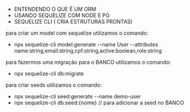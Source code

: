 - ENTENDENDO O QUE É UM ORM
- USANDO SEQUELIZE COM NODE E PG
- SEQUELIZE CLI ( CRIA ESTRUTURAS PRONTAS)

para criar um model com sequelize utilizamos o comando:
 - npx sequelize-cli model:generate --name User --attributes name:string,email:string,cpf:string,active:boolean,role:string 

para fazermos uma migração para o BANCO utilizamos o comando:
 - npx sequelize-cli db:migrate

para criar seeds utilizamos o comando:
 - npx sequelize-cli seed:generate --name demo-user
 - npx sequelize-cli db:seed:{nome} // para adicionar a seed no BANCO